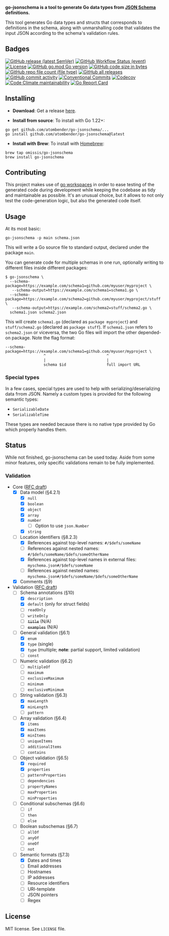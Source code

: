**go-jsonschema is a tool to generate Go data types from [JSON Schema](http://json-schema.org/) definitions.**

This tool generates Go data types and structs that corresponds to definitions in the schema,
along with unmarshalling code that validates the input JSON according to the schema's validation rules.

## Badges

[![GitHub release (latest SemVer)](https://img.shields.io/github/v/release/omissis/go-jsonschema?style=flat)](https://github.com/omissis/go-jsonschema/releases/latest)
[![GitHub Workflow Status (event)](https://img.shields.io/github/actions/workflow/status/omissis/go-jsonschema/development.yaml?style=flat)](https://github.com/omissis/go-jsonschema/actions?workflow=development)
[![License](https://img.shields.io/github/license/omissis/go-jsonschema?style=flat)](/LICENSE.md)
[![GitHub go.mod Go version](https://img.shields.io/github/go-mod/go-version/omissis/go-jsonschema?style=flat)](https://tip.golang.org/doc/go1.22)
[![GitHub code size in bytes](https://img.shields.io/github/languages/code-size/omissis/go-jsonschema?style=flat)](https://github.com/omissis/go-jsonschema)
[![GitHub repo file count (file type)](https://img.shields.io/github/directory-file-count/omissis/go-jsonschema?style=flat)](https://github.com/omissis/go-jsonschema)
[![GitHub all releases](https://img.shields.io/github/downloads/omissis/go-jsonschema/total?style=flat)](https://github.com/omissis/go-jsonschema)
[![GitHub commit activity](https://img.shields.io/github/commit-activity/y/omissis/go-jsonschema?style=flat)](https://github.com/omissis/go-jsonschema/commits)
[![Conventional Commits](https://img.shields.io/badge/Conventional%20Commits-1.0.0-yellow.svg?style=flat)](https://conventionalcommits.org)
[![Codecov](https://img.shields.io/codecov/c/gh/omissis/go-jsonschema?style=flat&token=lPWlXd3MVK)](https://codecov.io/gh/omissis/go-jsonschema)
[![Code Climate maintainability](https://img.shields.io/codeclimate/maintainability/omissis/go-jsonschema?style=flat)](https://codeclimate.com/github/omissis/go-jsonschema)
[![Go Report Card](https://goreportcard.com/badge/github.com/omissis/go-jsonschema)](https://goreportcard.com/report/github.com/omissis/go-jsonschema)

## Installing

* **Download**: Get a release [here](https://github.com/atombender/go-jsonschema/releases).

* **Install from source**: To install with Go 1.22+:

```shell
go get github.com/atombender/go-jsonschema/...
go install github.com/atombender/go-jsonschema@latest
```

* **Install with Brew**: To install with [Homebrew](https://brew.sh):

```shell
brew tap omissis/go-jsonschema
brew install go-jsonschema
```

## Contributing

This project makes use of [go workspaces](https://go.dev/ref/mod#workspaces) in order to ease testing of the
generated code during development while keeping the codebase as tidy and maintainable as possible.
It's an unusual choice, but it allows to not only test the code-generation logic, but also the generated code itself.

## Usage

At its most basic:

```shell
go-jsonschema -p main schema.json
```

This will write a Go source file to standard output, declared under the package `main`.

You can generate code for multiple schemas in one run, optionally writing to different files inside different packages:

```shell
$ go-jsonschema \
  --schema-package=https://example.com/schema1=github.com/myuser/myproject \
   --schema-output=https://example.com/schema1=schema1.go \
  --schema-package=https://example.com/schema2=github.com/myuser/myproject/stuff \
   --schema-output=https://example.com/schema2=stuff/schema2.go \
  schema1.json schema2.json
```

This will create `schema1.go` (declared as `package myproject`) and `stuff/schema2.go` (declared as `package stuff`).
If `schema1.json` refers to `schema2.json` or viceversa, the two Go files will import the other depended-on package.
Note the flag format:

```text
--schema-package=https://example.com/schema1=github.com/myuser/myproject \
                 ^                           ^
                 |                           |
                 schema $id                  full import URL
```

### Special types

In a few cases, special types are used to help with serializing/deserializing
data frrom JSON. Namely a custom types is provided for the following semantic
types:

* `SerializableDate`
* `SerializableTime`

These types are needed because there is no native type provided by Go which
properly handles them.

## Status

While not finished, go-jsonschema can be used today. Aside from some minor features,
only specific validations remain to be fully implemented.

### Validation

* Core ([RFC draft](http://json-schema.org/latest/json-schema-core.html))
  * [x] Data model (§4.2.1)
    * [x] `null`
    * [x] `boolean`
    * [x] `object`
    * [x] `array`
    * [x] `number`
      * [ ] Option to use `json.Number`
    * [x] `string`
  * [ ] Location identifiers (§8.2.3)
    * [x] References against top-level names: `#/$defs/someName`
    * [ ] References against nested names: `#/$defs/someName/$defs/someOtherName`
    * [x] References against top-level names in external files: `myschema.json#/$defs/someName`
    * [ ] References against nested names: `myschema.json#/$defs/someName/$defs/someOtherName`
  * [x] Comments (§9)
* Validation ([RFC draft](http://json-schema.org/latest/json-schema-validation.html))
  * [ ] Schema annotations (§10)
    * [x] `description`
    * [x] `default` (only for struct fields)
    * [ ] `readOnly`
    * [ ] `writeOnly`
    * [ ] ~~`title`~~ (N/A)
    * [ ] ~~`examples`~~ (N/A)
  * [ ] General validation (§6.1)
    * [x] `enum`
    * [x] `type` (single)
    * [x] `type` (multiple; **note**: partial support, limited validation)
    * [ ] `const`
  * [ ] Numeric validation (§6.2)
    * [ ] `multipleOf`
    * [ ] `maximum`
    * [ ] `exclusiveMaximum`
    * [ ] `minimum`
    * [ ] `exclusiveMinimum`
  * [ ] String validation (§6.3)
    * [X] `maxLength`
    * [X] `minLength`
    * [ ] `pattern`
  * [ ] Array validation (§6.4)
    * [X] `items`
    * [x] `maxItems`
    * [x] `minItems`
    * [ ] `uniqueItems`
    * [ ] `additionalItems`
    * [ ] `contains`
  * [ ] Object validation (§6.5)
    * [x] `required`
    * [x] `properties`
    * [ ] `patternProperties`
    * [ ] `dependencies`
    * [ ] `propertyNames`
    * [ ] `maxProperties`
    * [ ] `minProperties`
  * [ ] Conditional subschemas (§6.6)
    * [ ] `if`
    * [ ] `then`
    * [ ] `else`
  * [ ] Boolean subschemas (§6.7)
    * [ ] `allOf`
    * [ ] `anyOf`
    * [ ] `oneOf`
    * [ ] `not`
  * [ ] Semantic formats (§7.3)
    * [x] Dates and times
    * [ ] Email addresses
    * [ ] Hostnames
    * [ ] IP addresses
    * [ ] Resource identifiers
    * [ ] URI-template
    * [ ] JSON pointers
    * [ ] Regex

## License

MIT license. See `LICENSE` file.
